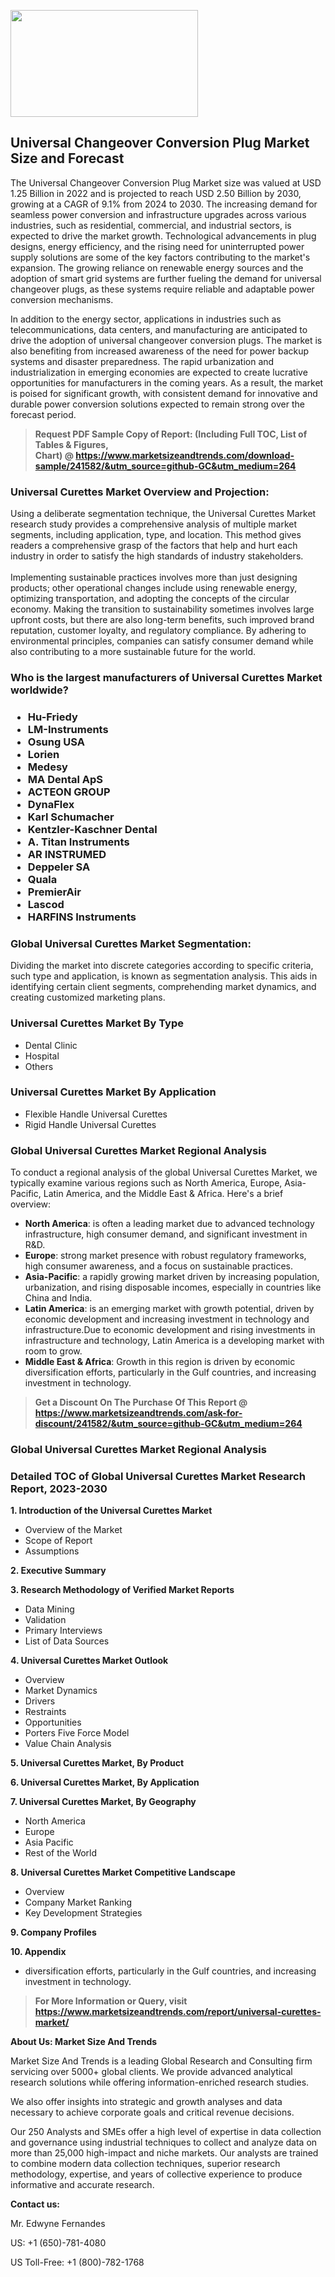 <p><img class="alignnone size-medium wp-image-20088" src="https://ffe5etoiles.com/wp-content/uploads/2024/12/MST1-300x171.png" alt="" width="300" height="171" /></p><h2>Universal Changeover Conversion Plug Market Size and Forecast</h2><p>The Universal Changeover Conversion Plug Market size was valued at USD 1.25 Billion in 2022 and is projected to reach USD 2.50 Billion by 2030, growing at a CAGR of 9.1% from 2024 to 2030. The increasing demand for seamless power conversion and infrastructure upgrades across various industries, such as residential, commercial, and industrial sectors, is expected to drive the market growth. Technological advancements in plug designs, energy efficiency, and the rising need for uninterrupted power supply solutions are some of the key factors contributing to the market's expansion. The growing reliance on renewable energy sources and the adoption of smart grid systems are further fueling the demand for universal changeover plugs, as these systems require reliable and adaptable power conversion mechanisms.</p><p>In addition to the energy sector, applications in industries such as telecommunications, data centers, and manufacturing are anticipated to drive the adoption of universal changeover conversion plugs. The market is also benefiting from increased awareness of the need for power backup systems and disaster preparedness. The rapid urbanization and industrialization in emerging economies are expected to create lucrative opportunities for manufacturers in the coming years. As a result, the market is poised for significant growth, with consistent demand for innovative and durable power conversion solutions expected to remain strong over the forecast period.</p></p><blockquote id="" class=""><strong>Request PDF Sample Copy of Report: (Including Full TOC, List of Tables &amp; Figures, Chart)&nbsp;@&nbsp;<strong><a href="https://www.marketsizeandtrends.com/download-sample/241582/&utm_source=github-GC&utm_medium=264" target="_blank">https://www.marketsizeandtrends.com/download-sample/241582/&utm_source=github-GC&utm_medium=264</a></strong></strong></blockquote><h3 id="" class="">Universal Curettes Market&nbsp;Overview and Projection:</h3><p id="" class="">Using a deliberate segmentation technique, the Universal Curettes Market research study provides a comprehensive analysis of multiple market segments, including application, type, and location. This method gives readers a comprehensive grasp of the factors that help and hurt each industry in order to satisfy the high standards of industry stakeholders. <br /> <br />Implementing sustainable practices involves more than just designing products; other operational changes include using renewable energy, optimizing transportation, and adopting the concepts of the circular economy. Making the transition to sustainability sometimes involves large upfront costs, but there are also long-term benefits, such improved brand reputation, customer loyalty, and regulatory compliance. By adhering to environmental principles, companies can satisfy consumer demand while also contributing to a more sustainable future for the world.</p><h3 id="" class="">Who is the largest manufacturers of&nbsp;Universal Curettes Market worldwide?</h3><h3 class=""><p><ul><li>Hu-Friedy </li><li> LM-Instruments </li><li> Osung USA </li><li> Lorien </li><li> Medesy </li><li> MA Dental ApS </li><li> ACTEON GROUP </li><li> DynaFlex </li><li> Karl Schumacher </li><li> Kentzler-Kaschner Dental </li><li> A. Titan Instruments </li><li> AR INSTRUMED </li><li> Deppeler SA </li><li> Quala </li><li> PremierAir </li><li> Lascod </li><li> HARFINS Instruments</li></ul></p></h3><h3 id="" class="">Global&nbsp;Universal Curettes Market Segmentation:</h3><p id="" class="">Dividing the market into discrete categories according to specific criteria, such type and application, is known as segmentation analysis. This aids in identifying certain client segments, comprehending market dynamics, and creating customized marketing plans.</p><h3 id="" class="">Universal Curettes Market&nbsp;By Type</h3><p><p><ul><li>Dental Clinic</li><li> Hospital</li><li> Others</p></li></ul></p></p><h3 id="" class="">Universal Curettes Market&nbsp;By Application</h3><p class=""><p><ul><li>Flexible Handle Universal Curettes</li><li> Rigid Handle Universal Curettes</li></ul></p></p><h3 id="" class="">Global Universal Curettes Market Regional Analysis</h3><p id="" class="">To conduct a regional analysis of the global Universal Curettes Market, we typically examine various regions such as North America, Europe, Asia-Pacific, Latin America, and the Middle East &amp; Africa. Here's a brief overview:</p><ul><li><strong>North America</strong>: is often a leading market due to advanced technology infrastructure, high consumer demand, and significant investment in R&amp;D.</li><li><strong>Europe</strong>: strong market presence with robust regulatory frameworks, high consumer awareness, and a focus on sustainable practices.</li><li><strong>Asia-Pacific</strong>: a rapidly growing market driven by increasing population, urbanization, and rising disposable incomes, especially in countries like China and India.</li><li><strong>Latin America</strong>: is an emerging market with growth potential, driven by economic development and increasing investment in technology and infrastructure.Due to economic development and rising investments in infrastructure and technology, Latin America is a developing market with room to grow.</li><li><strong>Middle East &amp; Africa</strong>: Growth in this region is driven by economic diversification efforts, particularly in the Gulf countries, and increasing investment in technology.</li></ul><blockquote id="" class=""><strong>Get a Discount On The Purchase Of This Report @ <strong><a href="https://www.marketsizeandtrends.com/ask-for-discount/241582/&utm_source=github-GC&utm_medium=264" target="_blank">https://www.marketsizeandtrends.com/ask-for-discount/241582/&utm_source=github-GC&utm_medium=264</a></strong></strong></blockquote><h3 id="" class="">Global Universal Curettes Market Regional Analysis</h3><h3 id="" class="">Detailed TOC of Global Universal Curettes Market Research Report, 2023-2030</h3><p id="" class=""><strong>1. Introduction of the Universal Curettes Market</strong></p><ul><li>Overview of the Market</li><li>Scope of Report</li><li>Assumptions</li></ul><p id="" class=""><strong>2. Executive Summary</strong></p><p id="" class=""><strong>3. Research Methodology of Verified Market Reports</strong></p><ul><li>Data Mining</li><li>Validation</li><li>Primary Interviews</li><li>List of Data Sources</li></ul><p id="" class=""><strong>4. Universal Curettes Market Outlook</strong></p><ul><li>Overview</li><li>Market Dynamics</li><li>Drivers</li><li>Restraints</li><li>Opportunities</li><li>Porters Five Force Model</li><li>Value Chain Analysis</li></ul><p id="" class=""><strong>5. Universal Curettes Market, By Product</strong></p><p id="" class=""><strong>6. Universal Curettes Market, By Application</strong></p><p id="" class=""><strong>7. Universal Curettes Market, By Geography</strong></p><ul><li>North America</li><li>Europe</li><li>Asia Pacific</li><li>Rest of the World</li></ul><p id="" class=""><strong>8. Universal Curettes Market Competitive Landscape</strong></p><ul><li>Overview</li><li>Company Market Ranking</li><li>Key Development Strategies</li></ul><p id="" class=""><strong>9. Company Profiles</strong></p><p id="" class=""><strong>10. Appendix</strong></p><ul><li>diversification efforts, particularly in the Gulf countries, and increasing investment in technology.</li></ul><blockquote id="" class=""><strong>For More Information or Query, visit <strong><strong><a href="https://www.marketsizeandtrends.com/report/universal-curettes-market/" target="_blank">https://www.marketsizeandtrends.com/report/universal-curettes-market/</a></strong></strong></strong></blockquote><p id="" class=""><strong>About Us: Market Size And Trends</strong></p><p id="" class="">Market Size And Trends is a leading Global Research and Consulting firm servicing over 5000+ global clients. We provide advanced analytical research solutions while offering information-enriched research studies.</p><p id="" class="">We also offer insights into strategic and growth analyses and data necessary to achieve corporate goals and critical revenue decisions.</p><p id="" class="">Our 250 Analysts and SMEs offer a high level of expertise in data collection and governance using industrial techniques to collect and analyze data on more than 25,000 high-impact and niche markets. Our analysts are trained to combine modern data collection techniques, superior research methodology, expertise, and years of collective experience to produce informative and accurate research.</p><p id="" class=""><strong>Contact us:</strong></p><p id="" class="">Mr. Edwyne Fernandes</p><p id="" class="">US: +1 (650)-781-4080</p><p id="" class="">US Toll-Free: +1 (800)-782-1768</p>
